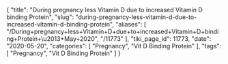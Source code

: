 {
    "title": "During pregnancy less Vitamin D due to increased Vitamin D binding Protein",
    "slug": "during-pregnancy-less-vitamin-d-due-to-increased-vitamin-d-binding-protein",
    "aliases": [
        "/During+pregnancy+less+Vitamin+D+due+to+increased+Vitamin+D+binding+Protein+\u2013+May+2020",
        "/11773"
    ],
    "tiki_page_id": 11773,
    "date": "2020-05-20",
    "categories": [
        "Pregnancy",
        "Vit D Binding Protein"
    ],
    "tags": [
        "Pregnancy",
        "Vit D Binding Protein"
    ]
}